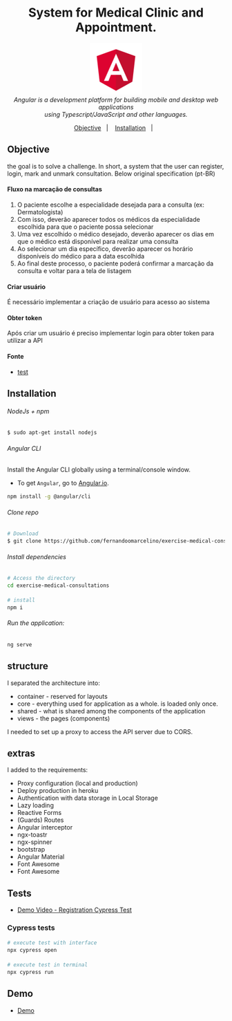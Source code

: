 <h1 align="center">
System for Medical Clinic and Appointment.</h1>

<p align="center">
  <img src="src/assets/img/brand/angular.png" alt="angular-logo" width="120px" height="120px"/>
  <br>
  <i>Angular is a development platform for building mobile and desktop web applications
    <br> using Typescript/JavaScript and other languages.</i>
  <br>
</p>


<p align="center">
  <a href="#Objective">Objective</a>&nbsp;&nbsp;&nbsp;|&nbsp;&nbsp;&nbsp;
  <a href="#Installation">Installation</a>&nbsp;&nbsp;&nbsp;|&nbsp;&nbsp;&nbsp;
</p>


## Objective
the goal is to solve a challenge. In short, a system that the user can register, login, mark and unmark consultation. Below original specification (pt-BR) 

#### Fluxo na marcação de consultas

1. O paciente escolhe a especialidade desejada para a consulta (ex: Dermatologista)
2. Com isso, deverão aparecer todos os médicos da especialidade escolhida para que o paciente possa selecionar
3. Uma vez escolhido o médico desejado, deverão aparecer os dias em que o médico está disponível para realizar uma consulta
4. Ao selecionar um dia específico, deverão aparecer os horário disponíveis do médico para a data escolhida
5. Ao final deste processo, o paciente poderá confirmar a marcação da consulta e voltar para a tela de listagem

#### Criar usuário
É necessário implementar a criação de usuário para acesso ao sistema

#### Obter token
Após criar um usuário é preciso implementar login para obter token para utilizar a API

#### Fonte
- [test](https://github.com/Intmed-Software/desafio/tree/master/frontend)

## Installation
###### NodeJs + npm
```bash
$ sudo apt-get install nodejs
```

###### Angular CLI
Install the Angular CLI globally using a terminal/console window.
- To get `Angular`, go to [Angular.io](https://angular.io/).
```bash
npm install -g @angular/cli
```

###### Clone repo
``` bash
# Download
$ git clone https://github.com/fernandoomarcelino/exercise-medical-consultations.git
```

###### Install dependencies
``` bash
# Access the directory
cd exercise-medical-consultations

# install
npm i
```

###### Run the application:
``` bash
ng serve
```

## structure
I separated the architecture into: 
* container - reserved for layouts
* core - everything used for application as a whole. is loaded only once.
* shared - what is shared among the components of the application
* views - the pages (components)

I needed to set up a proxy to access the API server due to CORS.

## extras
I added to the requirements:
 * Proxy configuration (local and production)
 * Deploy production in heroku
 * Authentication with data storage in Local Storage
 * Lazy loading
 * Reactive Forms
 * (Guards) Routes
 * Angular interceptor
 * ngx-toastr
 * ngx-spinner
 * bootstrap
 * Angular Material
 * Font Awesome
 * Font Awesome

## Tests
* [Demo Video - Registration Cypress Test](https://exercise-medical-consultations.herokuapp.com/assets/cypress/register.ts.mp4)

### Cypress tests
```bash
# execute test with interface
npx cypress open

# execute test in terminal
npx cypress run
```

## Demo
* [Demo](https://exercise-medical-consultations.herokuapp.com/)
